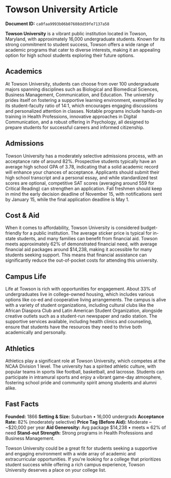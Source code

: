 # Towson University Article

**Document ID:** `ca0faa9993b06b07608dd59fe7137a58`

**Towson University** is a vibrant public institution located in Towson, Maryland, with approximately 16,000 undergraduate students. Known for its strong commitment to student success, Towson offers a wide range of academic programs that cater to diverse interests, making it an appealing option for high school students exploring their future options.

## Academics
At Towson University, students can choose from over 100 undergraduate majors spanning disciplines such as Biological and Biomedical Sciences, Business Management, Communication, and Education. The university prides itself on fostering a supportive learning environment, exemplified by its student-faculty ratio of 14:1, which encourages engaging discussions and personalized attention in classes. Notable programs include hands-on training in Health Professions, innovative approaches in Digital Communication, and a robust offering in Psychology, all designed to prepare students for successful careers and informed citizenship.

## Admissions
Towson University has a moderately selective admissions process, with an acceptance rate of around 82%. Prospective students typically have an average high school GPA of 3.78, indicating that a solid academic record will enhance your chances of acceptance. Applicants should submit their high school transcript and a personal essay, and while standardized test scores are optional, competitive SAT scores (averaging around 559 for Critical Reading) can strengthen an application. Fall freshmen should keep in mind the early decision deadline of November 15, with notifications sent by January 15, while the final application deadline is May 1.

## Cost & Aid
When it comes to affordability, Towson University is considered budget-friendly for a public institution. The average sticker price is typical for in-state students, and many families can benefit from financial aid. Towson meets approximately 62% of demonstrated financial need, with average financial aid packages around $14,238, making it accessible for many students seeking support. This means that financial assistance can significantly reduce the out-of-pocket costs for attending this university.

## Campus Life
Life at Towson is rich with opportunities for engagement. About 33% of undergraduates live in college-owned housing, which includes various options like co-ed and cooperative living arrangements. The campus is alive with a variety of student organizations, including cultural clubs like the African Diaspora Club and Latin American Student Organization, alongside creative outlets such as a student-run newspaper and radio station. The supportive services available, including health clinics and counseling, ensure that students have the resources they need to thrive both academically and personally.

## Athletics
Athletics play a significant role at Towson University, which competes at the NCAA Division 1 level. The university has a spirited athletic culture, with popular teams in sports like football, basketball, and lacrosse. Students can participate in intramural sports and enjoy a vibrant game-day atmosphere, fostering school pride and community spirit among students and alumni alike.

## Fast Facts
**Founded:** 1866
**Setting & Size:** Suburban • 16,000 undergrads
**Acceptance Rate:** 82% (moderately selective)
**Price Tag (Before Aid):** Moderate – ~$20,000 per year
**Aid Generosity:** Avg package $14,238 • meets ≈ 62% of need
**Stand-out Strength:** Strong programs in Health Professions and Business Management.

Towson University could be a great fit for students seeking a supportive and engaging environment with a wide array of academic and extracurricular opportunities. If you're looking for a college that prioritizes student success while offering a rich campus experience, Towson University deserves a place on your college list.
